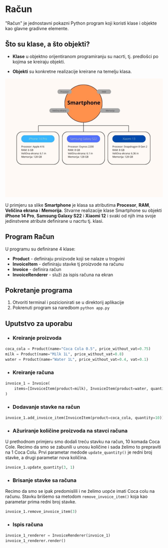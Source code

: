 # Račun

"Račun" je jednostavni pokazni Python program koji koristi klase i objekte kao glavne gradivne elemente.


## Što su klase, a što objekti?

- **Klase** u objektno orijentiranom programiranju su nacrti, tj. predlošci po kojima se kreiraju objekti.

- **Objekti** su konkretne realizacije kreirane na temelju klasa.

![Klase i objekti](/img/klase.jpeg)

U primjeru sa slike **Smartphone** je klasa sa atributima **Procesor**, **RAM**, **Veličina ekrana** i **Memorija**. Stvarne realizacije klase Smartphone su objekti **iPhone 14 Pro**, **Samsung Galaxy S22** i **Xiaomi 12** i svaki od njih ima svoje jedinstvene atribute definirane u nacrtu tj. klasi.

## Program Račun
U programu su definirane 4 klase:
 - **Product** - definiraju proizvode koji se nalaze u trogvini
 - **InvoiceItem** - definiraju stavke tj proizvode na računu
 - **Invoice** - definira račun
 - **InvoiceRenderer** - služi za ispis računa na ekran

## Pokretanje programa
1. Otvoriti terminal i pozicionirati se u direktorij aplikacije
2. Pokrenuti program sa naredbom `python app.py`

## Uputstvo za uporabu

- ### Kreiranje proizvoda
```python
coca_cola = Product(name="Coca Cola 0.5", price_without_vat=0.75)
milk = Product(name="Milk 1L", price_without_vat=0.8)
water = Product(name="Water 1L", price_without_vat=0.4, vat=0.1)
```
- ### Kreiranje računa
```python
invoice_1 = Invoice(
	items=[InvoiceItem(product=milk), InvoiceItem(product=water, quantity=3)]
)
```
- ### Dodavanje stavke na račun
```python
invoice_1.add_invoice_item(InvoiceItem(product=coca_cola, quantity=10))
```
 - ### Ažuriranje količine proizvoda na stavci računa

 U prethodnom primjeru smo dodali treću stavku na račun, 10 komada Coca Cole. Recimo da smo se zabunili u unosu količine i sada želimo to prepraviti na 1 Coca Colu. Prvi parametar medode `update_quantity()` je redni broj stavke, a drugi parametar nova količina.
```python
invoice_1.update_quantity(3, 1)
```

- ### Brisanje stavke sa računa
Recimo da smo se ipak predomislili i ne želimo uopće imati Coca colu na računu. Stavku brišemo sa metodom `remove_invoice_item()` koja kao parametar prima redni broj stavke.
```python
invoice_1.remove_invoice_item(3)
```
- ### Ispis računa
```python
invoice_1_renderer = InvoiceRenderer(invoice_1)
invoice_1_renderer.render()
